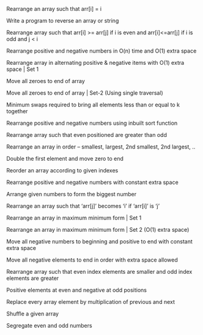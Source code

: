 Rearrange an array such that arr[i] = i

Write a program to reverse an array or string

Rearrange array such that arr[i] >= arr[j] if i is even and arr[i]<=arr[j] if i is odd and j < i

Rearrange positive and negative numbers in O(n) time and O(1) extra space

Rearrange array in alternating positive & negative items with O(1) extra space | Set 1

Move all zeroes to end of array

Move all zeroes to end of array | Set-2 (Using single traversal)

Minimum swaps required to bring all elements less than or equal to k together

Rearrange positive and negative numbers using inbuilt sort function

Rearrange array such that even positioned are greater than odd

Rearrange an array in order – smallest, largest, 2nd smallest, 2nd largest, ..

Double the first element and move zero to end

Reorder an array according to given indexes

Rearrange positive and negative numbers with constant extra space

Arrange given numbers to form the biggest number

Rearrange an array such that ‘arr[j]’ becomes ‘i’ if ‘arr[i]’ is ‘j’

Rearrange an array in maximum minimum form | Set 1

Rearrange an array in maximum minimum form | Set 2 (O(1) extra space)

Move all negative numbers to beginning and positive to end with constant extra space

Move all negative elements to end in order with extra space allowed

Rearrange array such that even index elements are smaller and odd index elements are greater

Positive elements at even and negative at odd positions

Replace every array element by multiplication of previous and next

Shuffle a given array

Segregate even and odd numbers